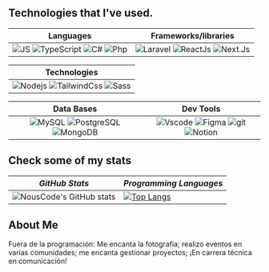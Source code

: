 <!--
**EmiGb-0/EmiGb-0** is a ✨ _special_ ✨ repository because its `README.md` (this file) appears on your GitHub profile.

Here are some ideas to get you started:

- 🔭 I’m currently working on ...
- 🌱 I’m currently learning ...
- 👯 I’m looking to collaborate on ...
- 🤔 I’m looking for help with ...
- 💬 Ask me about ...
- 📫 How to reach me: ...
- 😄 Pronouns: ...
- ⚡ Fun fact: ...
-->
## Technologies that I've used.

| **Languages** | **Frameworks/libraries** |
| :---: | :--: |
| ![JS](https://img.shields.io/badge/JavaScript-323330?style=for-the-badge&logo=javascript&logoColor=F7DF1E) ![TypeScript](https://img.shields.io/badge/TypeScript-007ACC?style=for-the-badge&logo=typescript&logoColor=white) ![C#](https://img.shields.io/badge/C%23-239120?style=for-the-badge&logo=c-sharp&logoColor=white) ![Php](https://img.shields.io/badge/Php-777BB4?style=for-the-badge&logo=php&logoColor=white) | ![Laravel](https://img.shields.io/badge/Laravel-FF2D20?style=for-the-badge&logo=laravel&logoColor=white) ![ReactJs](https://img.shields.io/badge/React.JS-61DAFB?style=for-the-badge&logo=react&logoColor=white) ![Next.Js](https://img.shields.io/badge/Next.Js-000000?style=for-the-badge&logo=next.js&logoColor=white)

| **Technologies** |
| :---: |
| ![Nodejs](https://img.shields.io/badge/Node.js-339933?style=for-the-badge&logo=nodedotjs&logoColor=white) ![TailwindCss](https://img.shields.io/badge/TailwindCss-06B6D4?style=for-the-badge&logo=tailwindcss&logoColor=white) ![Sass](https://img.shields.io/badge/Sass-CC6699?style=for-the-badge&logo=sass&logoColor=white)

| **Data Bases** | **Dev Tools** |
| :---: | :---: |
| ![MySQL](	https://img.shields.io/badge/MySQL-005C84?style=for-the-badge&logo=mysql&logoColor=white) ![PostgreSQL](https://img.shields.io/badge/PostgreSQL-316192?style=for-the-badge&logo=postgresql&logoColor=white) ![MongoDB](https://img.shields.io/badge/MongoDB-4EA94B?style=for-the-badge&logo=mongodb&logoColor=white) | ![Vscode](https://img.shields.io/badge/VSCode-0078D4?style=for-the-badge&logo=visual%20studio%20code&logoColor=white) ![Figma](https://img.shields.io/badge/Figma-F24E1E?style=for-the-badge&logo=figma&logoColor=white) ![git](	https://img.shields.io/badge/GIT-E44C30?style=for-the-badge&logo=git&logoColor=white) ![Notion](https://img.shields.io/badge/Notion-000000?style=for-the-badge&logo=notion&logoColor=white)

## Check some of my stats

| *GitHub Stats* | *Programming Languages* |
---|---  
| ![NousCode's GitHub stats](https://github-readme-stats.vercel.app/api?username=EmiGb-0&show_icons=true&theme=jolly) |  [![Top Langs](https://github-readme-stats.vercel.app/api/top-langs/?username=EmiGb-0&layout=compact&theme=jolly)](https://github.com/anuraghazra/github-readme-stats) |


## About Me
Fuera de la programación: 
Me encanta la fotografía; realizo eventos en varias comunidades; me encanta gestionar proyectos;
¡En carrera técnica en comunicación!
